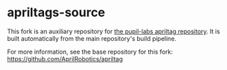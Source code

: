 # apriltags-source

This fork is an auxiliary repository for [the pupil-labs apriltag repository](https://github.com/pupil-labs/apriltags). It is built automatically from the main repository's build pipeline.

For more information, see the base repository for this fork: https://github.com/AprilRobotics/apriltag
